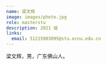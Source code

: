 ```yaml
---
name: 梁文辉
image: images/photo.jpg
role: masterstu
description: 2021 级
links:
  email: 51215903095@stu.ecnu.edu.cn
---
```


梁文辉，男，广东佛山人。